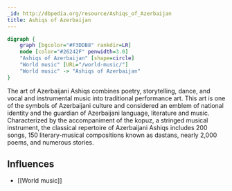```yaml
---
_id: http://dbpedia.org/resource/Ashiqs_of_Azerbaijan
title: Ashiqs of Azerbaijan
---
```


```dot
digraph {
	graph [bgcolor="#F3DDB8" rankdir=LR]
	node [color="#26242F" penwidth=3.0]
	"Ashiqs of Azerbaijan" [shape=circle]
	"World music" [URL="/world-music/"]
	"World music" -> "Ashiqs of Azerbaijan"
}
```

The art of Azerbaijani Ashiqs combines poetry, storytelling, dance, and vocal and instrumental music into traditional performance art. This art is one of the symbols of Azerbaijani culture and considered an emblem of national identity and the guardian of Azerbaijani language, literature and music. Characterized by the accompaniment of the kopuz, a stringed musical instrument, the classical repertoire of Azerbaijani Ashiqs includes 200 songs, 150 literary-musical compositions known as dastans, nearly 2,000 poems, and numerous stories.

## Influences
- [[World music]]
